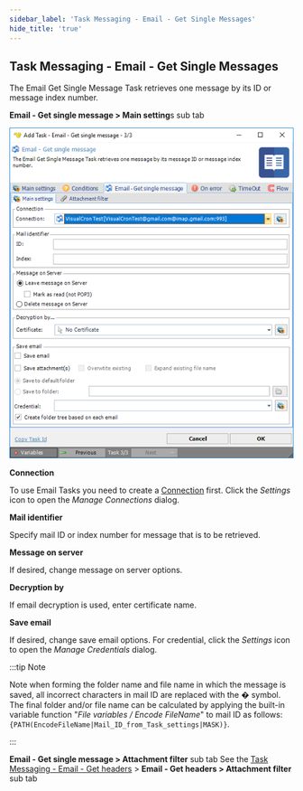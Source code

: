 ```yaml
---
sidebar_label: 'Task Messaging - Email - Get Single Messages'
hide_title: 'true'
---
```


## Task Messaging - Email - Get Single Messages

The Email Get Single Message Task retrieves one message by its ID or message index number.
 
**Email - Get single message > Main setting**s sub tab


![](../../../../../static/img/taskemailgetsinglemess.png)

**Connection**

To use Email Tasks you need to create a [Connection](../../../server/global-connections) first. Click the *Settings* icon to open the *Manage Connections* dialog.
 
**Mail identifier**

Specify mail ID or index number for message that is to be retrieved.
 
**Message on server**

If desired, change message on server options.
 
**Decryption by**

If email decryption is used, enter certificate name.
 
**Save email**

If desired, change save email options. For credential, click the *Settings* icon to open the *Manage Credentials* dialog.
 
:::tip Note

Note when forming the folder name and file name in which the message is saved, all incorrect characters in mail ID are replaced with the � symbol.
The final folder and/or file name can be calculated by applying the built-in variable function "*File variables / Encode FileName*" to mail ID as follows: ```{PATH(EncodeFileName|Mail_ID_from_Task_settings|MASK)}```.
 
:::

**Email - Get single message > Attachment filter** sub tab
See the [Task Messaging - Email - Get headers](email-get-headers) > **Email - Get headers > Attachment filter** sub tab